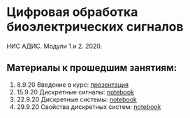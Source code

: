 # Цифровая обработка биоэлектрических сигналов
НИС АДИС. Модули 1 и 2. 2020. 

## Материалы к прошедшим занятиям:
1. 8.9.20 Введение в курс: [презентация](https://docs.google.com/presentation/d/1YS7aD1BshBHuEJ_wWt0bQEdod-KfM4_eZR2LdHlT_Ok/edit#slide=id.p)
2. 15.9.20 Дискретные сигналы: [notebook](https://github.com/nikolaims/nis20dsp/blob/master/lectures/lecture2.ipynb)
3. 22.9.20 Дискретныe системы: [notebook](https://github.com/nikolaims/nis20dsp/blob/master/lectures/lecture3.ipynb)
4. 29.9.20 Свойства дискретных систем: [notebook](https://github.com/nikolaims/nis20dsp/blob/master/lectures/lecture4.ipynb)
